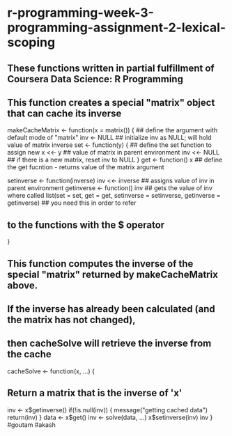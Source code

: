 # r-programming-week-3-programming-assignment-2-lexical-scoping
## These functions written in partial fulfillment of Coursera Data Science: R Programming

## This function creates a special "matrix" object that can cache its inverse

makeCacheMatrix <- function(x = matrix()) { ## define the argument with default mode of "matrix"
  inv <- NULL                             ## initialize inv as NULL; will hold value of matrix inverse 
  set <- function(y) {                    ## define the set function to assign new 
    x <<- y                             ## value of matrix in parent environment
    inv <<- NULL                        ## if there is a new matrix, reset inv to NULL
  }
  get <- function() x                     ## define the get fucntion - returns value of the matrix argument
  
  setinverse <- function(inverse) inv <<- inverse  ## assigns value of inv in parent environment
  getinverse <- function() inv                     ## gets the value of inv where called
  list(set = set, get = get, setinverse = setinverse, getinverse = getinverse)  ## you need this in order to refer 
  ## to the functions with the $ operator
}


## This function computes the inverse of the special "matrix" returned by makeCacheMatrix above.
## If the inverse has already been calculated (and the matrix has not changed),
## then cacheSolve will retrieve the inverse from the cache

cacheSolve <- function(x, ...) {
  ## Return a matrix that is the inverse of 'x'
  inv <- x$getinverse()
  if(!is.null(inv)) {
    message("getting cached data")
    return(inv)
  }
  data <- x$get()
  inv <- solve(data, ...)
  x$setinverse(inv)
  inv
}
#goutam
#akash
